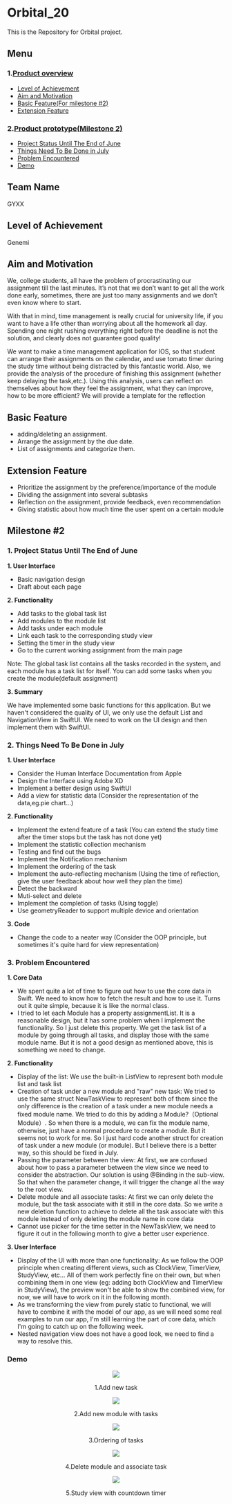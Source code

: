 # Orbital_20

This is the Repository for Orbital project.

## Menu

### 1.[Product overview](#Team-Name)
- [Level of Achievement](#Level-of-Achievement)
- [Aim and Motivation](#Aim-and-Motivation)
- [Basic Feature(For milestone #2)](#Basic-Feature)
- [Extension Feature](#Extension-Feature)
### 2.[Product prototype(Milestone 2)](#Milestone-2)
- [Project Status Until The End of June](#1-Project-Status-Until-The-End-of-June)
- [Things Need To Be Done in July](#2-Things-Need-To-Be-Done-in-July)
- [Problem Encountered](#3-Problem-Encountered)
- [Demo](#Demo)


## Team Name
GYXX

## Level of Achievement
Genemi

## Aim and Motivation
We, college students, all have the problem of procrastinating our assignment till the last minutes. It’s not that we don’t want to get all the work done early, sometimes, there are just too many assignments and we don’t even know where to start.
                    
With that in mind, time management is really crucial for university life, if you want to have a life other than worrying about all the homework all day. Spending one night rushing everything right before the deadline is not the solution, and clearly does not guarantee good quality! 

We want to make a time management application for IOS, so that student can arrange their assignments on the calendar, and use tomato timer during the study time without being distracted by this fantastic world. Also, we provide the analysis of the procedure of finishing this assignment (whether keep delaying the task,etc.). Using this analysis, users can reflect on themselves about how they feel the assignment, what they can improve, how to be more efficient? We will provide a template for the reflection

## Basic Feature
- adding/deleting an assignment.
- Arrange the assignment by the due date.
- List of assignments and categorize them.

## Extension Feature
- Prioritize the assignment by the preference/importance of the module
- Dividing the assignment into several subtasks
- Reflection on the assignment, provide feedback, even recommendation
- Giving statistic about how much time the user spent on a certain module

## Milestone #2

### 1. Project Status Until The End of June

**1. User Interface**
-  Basic navigation design
-  Draft about each page

**2. Functionality**
- Add tasks to the global task list
- Add modules to the module list
- Add tasks under each module
- Link each task to the corresponding study view
- Setting the timer in the study view
- Go to the current working assignment from the main page

Note: The global task list contains all the tasks recorded in the system, and each module has a task list for itself.
You can add some tasks when you create the module(default assignment)

**3. Summary**

We have implemented some basic functions for this application. But we haven't considered the quality of UI, we only use the default List and NavigationView in SwiftUI. We need to work on the UI design and then implement them with SwiftUI. 

### 2. Things Need To Be Done in July
**1. User Interface**
- Consider the Human Interface Documentation from Apple
- Design the Interface using Adobe XD
- Implement a better design using SwiftUI
- Add a view for statistic data (Consider the representation of the data,eg.pie chart...)

**2. Functionality**
- Implement the extend feature of a task (You can extend the study time after the timer stops but the task has not done yet)
- Implement the statistic collection mechanism
- Testing and find out the bugs
- Implement the Notification mechanism
- Implement the ordering of the task
- Implement the auto-reflecting mechanism (Using the time of reflection, give the user feedback about how well they plan the time)
- Detect the backward
- Muti-select and delete
- Implement the completion of tasks (Using toggle)
- Use geometryReader to support multiple device and orientation

**3. Code**
- Change the code to a neater way (Consider the OOP principle, but sometimes it's quite hard for view representation)

### 3. Problem Encountered

**1. Core Data**
- We spent quite a lot of time to figure out how to use the core data in Swift. We need to know how to fetch the result and how to use it. Turns out it quite simple, because it is like the normal class.
- I tried to let each Module has a property assignmentList. It is a reasonable design, but it has some problem when I implement the functionality. So I just delete this property. We get the task list of a module by going through all tasks, and display those with the same module name. But it is not a good design as mentioned above, this is something we need to change.

**2. Functionality**
- Display of the list: We use the built-in ListView to represent both module list and task list
- Creation of task under a new module and "raw" new task: We tried to use the same struct NewTaskView to represent both of them since the only difference is the creation of a task under a new module needs a fixed module name. We tried to do this by adding a Module?（Optional Module）. So when there is a module, we can fix the module name, otherwise, just have a normal procedure to create a module. But it seems not to work for me. So I just hard code another struct for creation of task
under a new module (or module). But I believe there is a better way, so this should be fixed in July.
- Passing the parameter between the view: At first, we are confused about how to pass a parameter between the view since we need to consider the abstraction. Our solution
is using @Binding in the sub-view. So that when the parameter change, it will trigger the change all the way to the root view.
- Delete module and all associate tasks: At first we can only delete the module, but the task associate with it still in the core data. So we write a new deletion function to achieve to delete all the task associate with this module instead of only deleting the module name in core data
- Cannot use picker for the time setter in the NewTaskView, we need to figure it out in the following month to give a better user experience.

**3. User Interface**
- Display of the UI with more than one functionality: As we follow the OOP principle when creating different views, such as ClockView, TimerView, StudyView, etc... All of them work perfectly fine on their own, but when combining them in one view (eg: adding both ClockView and TimerView in StudyView), the preview won't be able to show the combined view, for now, we will have to work on it in the following month.
- As we transforming the view from purely static to functional, we will have to combine it with the model of our app, as we will need some real examples to run our app, I'm still learning the part of core data, which I'm going to catch up on the following week.
- Nested navigation view does not have a good look, we need to find a way to resolve this.

### Demo
<div align="center">
<img src="Demo/demo1.gif" >
<p>1.Add new task</p>
</div>

<div align="center">
<img src="Demo/demo2.gif" >
<p>2.Add new module with tasks</p>
</div>
                                                                          
<div align="center">
<img src="Demo/demo3.gif" >
<p>3.Ordering of tasks</p>
</div>

<div align="center">
<img src="Demo/demo4.gif" >
<p>4.Delete module and associate task</p>
</div>

<div align="center">
<img src="Demo/demo5.gif" >
<p>5.Study view with countdown timer</p>
</div>

